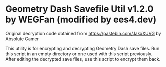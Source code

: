 # Geometry Dash Savefile Util v1.2.0 by WEGFan (modified by ees4.dev)

Original decryption code obtained from https://pastebin.com/JakxXUVG by Absolute Gamer

This utility is for encrypting and decrypting Geometry Dash save files.
Run this script in an empty directory or one used with this script previously.
After editing the decrypted save files, use this script to encrypt them back.
